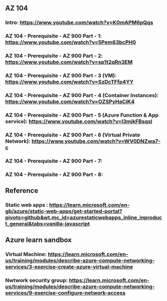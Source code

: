 ## AZ 104

### Intro: https://www.youtube.com/watch?v=K0mAPM6pQqs
### AZ 104 - Prerequisite - AZ 900 Part - 1: https://www.youtube.com/watch?v=5Pem63bcPH0
### AZ 104 - Prerequisite - AZ 900 Part - 2: https://www.youtube.com/watch?v=sp1t2qRn3EM
### AZ 104 - Prerequisite - AZ 900 Part - 3 (VM): https://www.youtube.com/watch?v=SzDcTFfp4YY
### AZ 104 - Prerequisite - AZ 900 Part - 4 (Container Instances): https://www.youtube.com/watch?v=OZSPyHaCiK4
### AZ 104 - Prerequisite - AZ 900 Part - 5 (Azure Function & App service): https://www.youtube.com/watch?v=I3mjkFBsqsI
### AZ 104 - Prerequisite - AZ 900 Part - 6 (Virtual Private Network): https://www.youtube.com/watch?v=WV0DNZwa7-c
### AZ 104 - Prerequisite - AZ 900 Part - 7:
### AZ 104 - Prerequisite - AZ 900 Part - 8:

## Reference
### Static web apps : https://learn.microsoft.com/en-gb/azure/static-web-apps/get-started-portal?pivots=github&wt.mc_id=azurestaticwebapps_inline_inproduct_general&tabs=vanilla-javascript


## Azure learn sandbox
### Virtual Machine: https://learn.microsoft.com/en-us/training/modules/describe-azure-compute-networking-services/3-exercise-create-azure-virtual-machine
### Nwtwork security group: https://learn.microsoft.com/en-us/training/modules/describe-azure-compute-networking-services/9-exercise-configure-network-access
